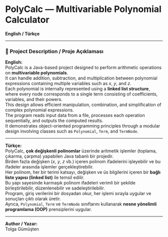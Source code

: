 # PolyCalc — Multivariable Polynomial Calculator

**English / Türkçe**

---

### 📘 Project Description / Proje Açıklaması

**English:**  
PolyCalc is a Java-based project designed to perform arithmetic operations on **multivariable polynomials**.  
It can handle addition, subtraction, and multiplication between polynomial expressions containing multiple variables such as *x*, *y*, and *z*.  
Each polynomial is internally represented using a **linked list structure**, where every node corresponds to a single term consisting of coefficients, variables, and their powers.  
This design allows efficient manipulation, combination, and simplification of complex polynomial expressions.  
The program reads input data from a file, processes each operation sequentially, and outputs the computed results.  
It demonstrates object-oriented programming principles through a modular design involving classes such as `Polynomial`, `Term`, and `TermNode`.

---

**Türkçe:**  
PolyCalc, **çok değişkenli polinomlar** üzerinde aritmetik işlemler (toplama, çıkarma, çarpma) yapabilen Java tabanlı bir projedir.  
Birden fazla değişken (*x*, *y*, *z* vb.) içeren polinom ifadelerini işleyebilir ve bu ifadeler arasında işlemler gerçekleştirebilir.  
Her polinom, her bir terimi katsayı, değişken ve üs bilgilerini içeren bir **bağlı liste yapısı (linked list)** ile temsil edilir.  
Bu yapı sayesinde karmaşık polinom ifadeleri verimli bir şekilde birleştirilebilir, düzenlenebilir ve sadeleştirilebilir.  
Program, giriş verilerini bir dosyadan okur, her işlemi sırayla uygular ve sonuçları çıktı olarak üretir.  
Ayrıca, `Polynomial`, `Term` ve `TermNode` sınıflarını kullanarak **nesne yönelimli programlama (OOP)** prensiplerini uygular.

---

**Author / Yazar:**  
Tolga Gümüşten
